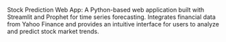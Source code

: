 Stock Prediction Web App: A Python-based web application built with Streamlit and Prophet for time series forecasting. Integrates financial data from Yahoo Finance and provides an intuitive interface for users to analyze and predict stock market trends.
